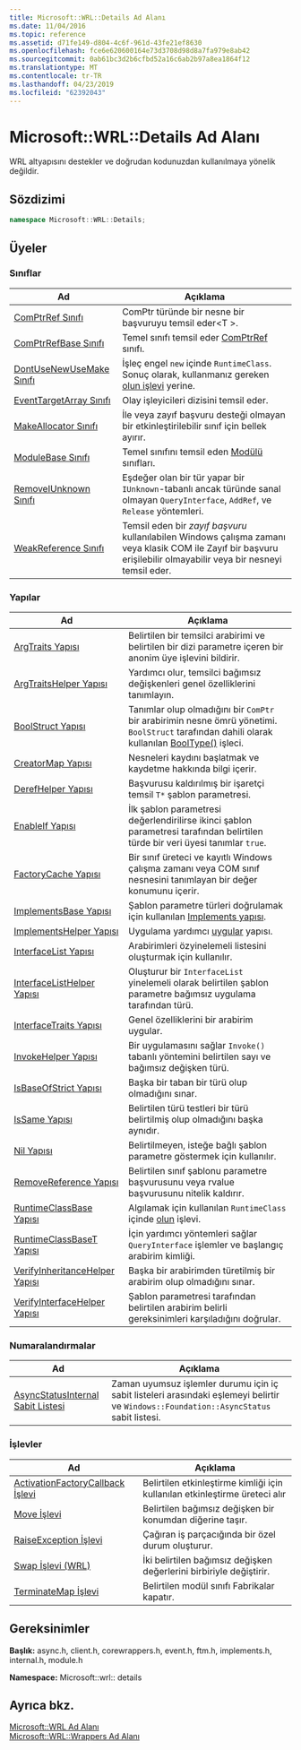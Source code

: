 ```yaml
---
title: Microsoft::WRL::Details Ad Alanı
ms.date: 11/04/2016
ms.topic: reference
ms.assetid: d71fe149-d804-4c6f-961d-43fe21ef8630
ms.openlocfilehash: fce6e620600164e73d3708d98d8a7fa979e8ab42
ms.sourcegitcommit: 0ab61bc3d2b6cfbd52a16c6ab2b97a8ea1864f12
ms.translationtype: MT
ms.contentlocale: tr-TR
ms.lasthandoff: 04/23/2019
ms.locfileid: "62392043"
---
```

# <a name="microsoftwrldetails-namespace"></a>Microsoft::WRL::Details Ad Alanı

WRL altyapısını destekler ve doğrudan kodunuzdan kullanılmaya yönelik değildir.

## <a name="syntax"></a>Sözdizimi

```cpp
namespace Microsoft::WRL::Details;
```

## <a name="members"></a>Üyeler

### <a name="classes"></a>Sınıflar

|Ad|Açıklama|
|----------|-----------------|
|[ComPtrRef Sınıfı](comptrref-class.md)|ComPtr türünde bir nesne bir başvuruyu temsil eder\<T >.|
|[ComPtrRefBase Sınıfı](comptrrefbase-class.md)|Temel sınıfı temsil eder [ComPtrRef](comptrref-class.md) sınıfı.|
|[DontUseNewUseMake Sınıfı](dontusenewusemake-class.md)|İşleç engel `new` içinde `RuntimeClass`. Sonuç olarak, kullanmanız gereken [olun işlevi](make-function.md) yerine.|
|[EventTargetArray Sınıfı](eventtargetarray-class.md)|Olay işleyicileri dizisini temsil eder.|
|[MakeAllocator Sınıfı](makeallocator-class.md)|İle veya zayıf başvuru desteği olmayan bir etkinleştirilebilir sınıf için bellek ayırır.|
|[ModuleBase Sınıfı](modulebase-class.md)|Temel sınıfını temsil eden [Modülü](module-class.md) sınıfları.|
|[RemoveIUnknown Sınıfı](removeiunknown-class.md)|Eşdeğer olan bir tür yapar bir `IUnknown`-tabanlı ancak türünde sanal olmayan `QueryInterface`, `AddRef`, ve `Release` yöntemleri.|
|[WeakReference Sınıfı](weakreference-class.md)|Temsil eden bir *zayıf başvuru* kullanılabilen Windows çalışma zamanı veya klasik COM ile Zayıf bir başvuru erişilebilir olmayabilir veya bir nesneyi temsil eder.|

### <a name="structures"></a>Yapılar

|Ad|Açıklama|
|----------|-----------------|
|[ArgTraits Yapısı](argtraits-structure.md)|Belirtilen bir temsilci arabirimi ve belirtilen bir dizi parametre içeren bir anonim üye işlevini bildirir.|
|[ArgTraitsHelper Yapısı](argtraitshelper-structure.md)|Yardımcı olur, temsilci bağımsız değişkenleri genel özelliklerini tanımlayın.|
|[BoolStruct Yapısı](boolstruct-structure.md)|Tanımlar olup olmadığını bir `ComPtr` bir arabirimin nesne ömrü yönetimi. `BoolStruct` tarafından dahili olarak kullanılan [BoolType()](comptr-class.md#operator-microsoft-wrl-details-booltype) işleci.|
|[CreatorMap Yapısı](creatormap-structure.md)|Nesneleri kaydını başlatmak ve kaydetme hakkında bilgi içerir.|
|[DerefHelper Yapısı](derefhelper-structure.md)|Başvurusu kaldırılmış bir işaretçi temsil `T*` şablon parametresi.|
|[EnableIf Yapısı](enableif-structure.md)|İlk şablon parametresi değerlendirilirse ikinci şablon parametresi tarafından belirtilen türde bir veri üyesi tanımlar `true`.|
|[FactoryCache Yapısı](factorycache-structure.md)|Bir sınıf üreteci ve kayıtlı Windows çalışma zamanı veya COM sınıf nesnesini tanımlayan bir değer konumunu içerir.|
|[ImplementsBase Yapısı](implementsbase-structure.md)|Şablon parametre türleri doğrulamak için kullanılan [Implements yapısı](implements-structure.md).|
|[ImplementsHelper Yapısı](implementshelper-structure.md)|Uygulama yardımcı [uygular](implements-structure.md) yapısı.|
|[InterfaceList Yapısı](interfacelist-structure.md)|Arabirimleri özyinelemeli listesini oluşturmak için kullanılır.|
|[InterfaceListHelper Yapısı](interfacelisthelper-structure.md)|Oluşturur bir `InterfaceList` yinelemeli olarak belirtilen şablon parametre bağımsız uygulama tarafından türü.|
|[InterfaceTraits Yapısı](interfacetraits-structure.md)|Genel özelliklerini bir arabirim uygular.|
|[InvokeHelper Yapısı](invokehelper-structure.md)|Bir uygulamasını sağlar `Invoke()` tabanlı yöntemini belirtilen sayı ve bağımsız değişken türü.|
|[IsBaseOfStrict Yapısı](isbaseofstrict-structure.md)|Başka bir taban bir türü olup olmadığını sınar.|
|[IsSame Yapısı](issame-structure.md)|Belirtilen türü testleri bir türü belirtilmiş olup olmadığını başka aynıdır.|
|[Nil Yapısı](nil-structure.md)|Belirtilmeyen, isteğe bağlı şablon parametre göstermek için kullanılır.|
|[RemoveReference Yapısı](removereference-structure.md)|Belirtilen sınıf şablonu parametre başvurusunu veya rvalue başvurusunu nitelik kaldırır.|
|[RuntimeClassBase Yapısı](runtimeclassbase-structure.md)|Algılamak için kullanılan `RuntimeClass` içinde [olun](make-function.md) işlevi.|
|[RuntimeClassBaseT Yapısı](runtimeclassbaset-structure.md)|İçin yardımcı yöntemleri sağlar `QueryInterface` işlemler ve başlangıç arabirim kimliği.|
|[VerifyInheritanceHelper Yapısı](verifyinheritancehelper-structure.md)|Başka bir arabirimden türetilmiş bir arabirim olup olmadığını sınar.|
|[VerifyInterfaceHelper Yapısı](verifyinterfacehelper-structure.md)|Şablon parametresi tarafından belirtilen arabirim belirli gereksinimleri karşıladığını doğrular.|

### <a name="enumerations"></a>Numaralandırmalar

|Ad|Açıklama|
|----------|-----------------|
|[AsyncStatusInternal Sabit Listesi](asyncstatusinternal-enumeration.md)|Zaman uyumsuz işlemler durumu için iç sabit listeleri arasındaki eşlemeyi belirtir ve `Windows::Foundation::AsyncStatus` sabit listesi.|

### <a name="functions"></a>İşlevler

|Ad|Açıklama|
|----------|-----------------|
|[ActivationFactoryCallback İşlevi](activationfactorycallback-function.md)|Belirtilen etkinleştirme kimliği için kullanılan etkinleştirme üreteci alır|
|[Move İşlevi](move-function.md)|Belirtilen bağımsız değişken bir konumdan diğerine taşır.|
|[RaiseException İşlevi](raiseexception-function.md)|Çağıran iş parçacığında bir özel durum oluşturur.|
|[Swap İşlevi (WRL)](swap-function-wrl.md)|İki belirtilen bağımsız değişken değerlerini birbiriyle değiştirir.|
|[TerminateMap İşlevi](terminatemap-function.md)|Belirtilen modül sınıfı Fabrikalar kapatır.|

## <a name="requirements"></a>Gereksinimler

**Başlık:** async.h, client.h, corewrappers.h, event.h, ftm.h, implements.h, internal.h, module.h

**Namespace:** Microsoft::wrl:: details

## <a name="see-also"></a>Ayrıca bkz.

[Microsoft::WRL Ad Alanı](microsoft-wrl-namespace.md)<br/>
[Microsoft::WRL::Wrappers Ad Alanı](microsoft-wrl-wrappers-namespace.md)